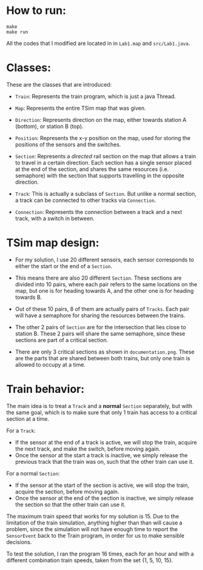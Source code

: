 # How to run:

```
make
make run
```

All the codes that I modified are located in in ``Lab1.map`` and ``src/Lab1.java``.

# Classes:

These are the classes that are introduced:

* ``Train``: Represents the train program, which is just a java Thread.

* ``Map``: Represents the entire TSim map that was given.

* ``Direction``: Represents direction on the map, either towards station A (bottom), or station B (top).

* ``Position``: Represents the x-y position on the map, used for storing the positions of the sensors and the switches.

* ``Section``: Represents a *directed* rail section on the map that allows a train to travel in a certain direction. Each section has a single sensor placed at the end of the section, and shares the same resources (i.e. semaphore) with the section that supports travelling in the opposite direction.

* ``Track``: This is actually a subclass of ``Section``. But unlike a normal section, a track can be connected to other tracks via ``Connection``.

* ``Connection``: Represents the connection between a track and a next track, with a switch in between.

# TSim map design:

* For my solution, I use 20 different sensors, each sensor corresponds to either the start or the end of a ``Section``.

* This means there are also 20 different ``Section``. These sections are divided into 10 pairs, where each pair refers to the same locations on the map, but one is for heading towards A, and the other one is for heading towards B.

* Out of these 10 pairs, 8 of them are actually pairs of ``Tracks``. Each pair will have a semaphore for sharing the resources between the trains.

* The other 2 pairs of ``Section`` are for the intersection that lies close to station B. These 2 pairs will share the same semaphore, since these sections are part of a critical section.

* There are only 3 critical sections as shown in ``documentation.png``. These are the parts that are shared between both trains, but only one train is allowed to occupy at a time.

# Train behavior:

The main idea is to treat a ``Track`` and a **normal** ``Section`` separately, but with the same goal, which is to make sure that only 1 train has access to a critical section at a time.

For a ``Track``:
* If the sensor at the end of a track is active, we will stop the train, acquire the next track, and make the switch, before moving again.
* Once the sensor at the start a track is inactive, we simply release the previous track that the train was on, such that the other train can use it.

For a normal ``Section``:
* If the sensor at the start of the section is active, we will stop the train, acquire the section, before moving again.
* Once the sensor at the end of the section is inactive, we simply release the section so that the other train can use it.

The maximum train speed that works for my solution is 15. Due to the limitation of the train simulation, anything higher than than will cause a problem, since the simulation will not have enough time to report the ``SensorEvent`` back to the Train program, in order for us to make sensible decisions.

To test the solution, I ran the program 16 times, each for an hour and with a different combination train speeds, taken from the set {1, 5, 10, 15}.
